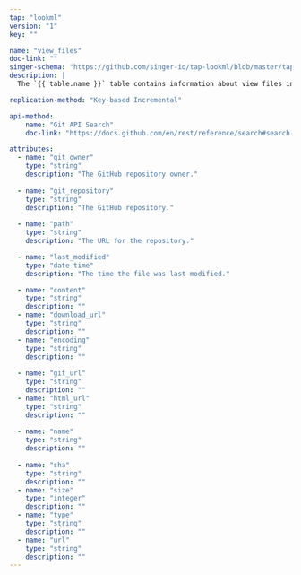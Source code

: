 ```yaml
---
tap: "lookml"
version: "1"
key: ""

name: "view_files"
doc-link: ""
singer-schema: "https://github.com/singer-io/tap-lookml/blob/master/tap_lookml/schemas/view_files.json"
description: |
  The `{{ table.name }}` table contains information about view files in your GitHub about using the Git API Search **filename** and **extension filters** for `views` and `lkml`.

replication-method: "Key-based Incremental"

api-method:
    name: "Git API Search"
    doc-link: "https://docs.github.com/en/rest/reference/search#search-code"

attributes:
  - name: "git_owner"
    type: "string"
    description: "The GitHub repository owner."
  
  - name: "git_repository"
    type: "string"
    description: "The GitHub repository."
  
  - name: "path"
    type: "string"
    description: "The URL for the repository."

  - name: "last_modified"
    type: "date-time"
    description: "The time the file was last modified."  

  - name: "content"
    type: "string"
    description: ""
  - name: "download_url"
    type: "string"
    description: ""
  - name: "encoding"
    type: "string"
    description: ""
  
  - name: "git_url"
    type: "string"
    description: ""
  - name: "html_url"
    type: "string"
    description: ""
  
  - name: "name"
    type: "string"
    description: ""
  
  - name: "sha"
    type: "string"
    description: ""
  - name: "size"
    type: "integer"
    description: ""
  - name: "type"
    type: "string"
    description: ""
  - name: "url"
    type: "string"
    description: ""
---
```

